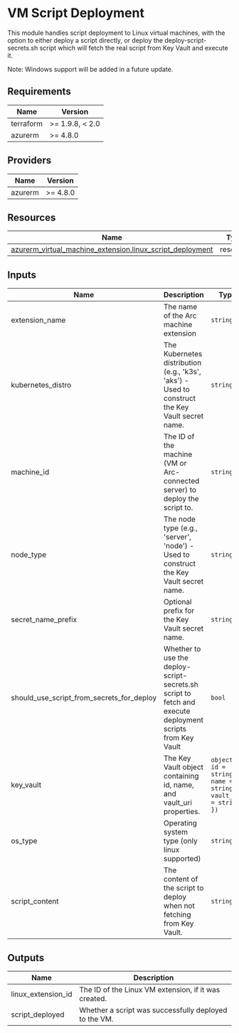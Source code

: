 <!-- BEGIN_TF_DOCS -->
<!-- markdown-table-prettify-ignore-start -->
# VM Script Deployment

This module handles script deployment to Linux virtual machines, with the option
to either deploy a script directly, or deploy the deploy-script-secrets.sh script
which will fetch the real script from Key Vault and execute it.

Note: Windows support will be added in a future update.

## Requirements

| Name | Version |
|------|---------|
| terraform | >= 1.9.8, < 2.0 |
| azurerm | >= 4.8.0 |

## Providers

| Name | Version |
|------|---------|
| azurerm | >= 4.8.0 |

## Resources

| Name | Type |
|------|------|
| [azurerm_virtual_machine_extension.linux_script_deployment](https://registry.terraform.io/providers/hashicorp/azurerm/latest/docs/resources/virtual_machine_extension) | resource |

## Inputs

| Name | Description | Type | Default | Required |
|------|-------------|------|---------|:--------:|
| extension\_name | The name of the Arc machine extension | `string` | n/a | yes |
| kubernetes\_distro | The Kubernetes distribution (e.g., 'k3s', 'aks') - Used to construct the Key Vault secret name. | `string` | n/a | yes |
| machine\_id | The ID of the machine (VM or Arc-connected server) to deploy the script to. | `string` | n/a | yes |
| node\_type | The node type (e.g., 'server', 'node') - Used to construct the Key Vault secret name. | `string` | n/a | yes |
| secret\_name\_prefix | Optional prefix for the Key Vault secret name. | `string` | n/a | yes |
| should\_use\_script\_from\_secrets\_for\_deploy | Whether to use the deploy-script-secrets.sh script to fetch and execute deployment scripts from Key Vault | `bool` | n/a | yes |
| key\_vault | The Key Vault object containing id, name, and vault\_uri properties. | ```object({ id = string name = string vault_uri = string })``` | `null` | no |
| os\_type | Operating system type (only linux supported) | `string` | `"linux"` | no |
| script\_content | The content of the script to deploy when not fetching from Key Vault. | `string` | `null` | no |

## Outputs

| Name | Description |
|------|-------------|
| linux\_extension\_id | The ID of the Linux VM extension, if it was created. |
| script\_deployed | Whether a script was successfully deployed to the VM. |
<!-- markdown-table-prettify-ignore-end -->
<!-- END_TF_DOCS -->
